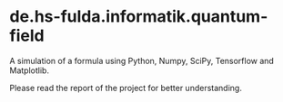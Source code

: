 # de.hs-fulda.informatik.quantum-field
A simulation of a formula using Python, Numpy, SciPy, Tensorflow and Matplotlib.

Please read the report of the project for better understanding.
